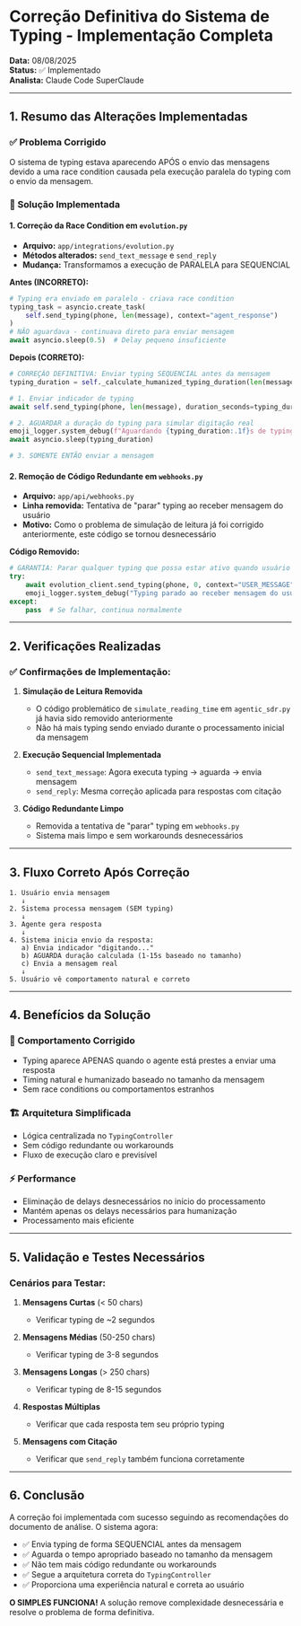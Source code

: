 # Correção Definitiva do Sistema de Typing - Implementação Completa

**Data:** 08/08/2025  
**Status:** ✅ Implementado  
**Analista:** Claude Code SuperClaude

---

## 1. Resumo das Alterações Implementadas

### ✅ Problema Corrigido
O sistema de typing estava aparecendo APÓS o envio das mensagens devido a uma race condition causada pela execução paralela do typing com o envio da mensagem.

### 🔧 Solução Implementada

#### 1. **Correção da Race Condition em `evolution.py`**
   - **Arquivo:** `app/integrations/evolution.py`
   - **Métodos alterados:** `send_text_message` e `send_reply`
   - **Mudança:** Transformamos a execução de PARALELA para SEQUENCIAL

**Antes (INCORRETO):**
```python
# Typing era enviado em paralelo - criava race condition
typing_task = asyncio.create_task(
    self.send_typing(phone, len(message), context="agent_response")
)
# NÃO aguardava - continuava direto para enviar mensagem
await asyncio.sleep(0.5)  # Delay pequeno insuficiente
```

**Depois (CORRETO):**
```python
# CORREÇÃO DEFINITIVA: Enviar typing SEQUENCIAL antes da mensagem
typing_duration = self._calculate_humanized_typing_duration(len(message))

# 1. Enviar indicador de typing
await self.send_typing(phone, len(message), duration_seconds=typing_duration, context="agent_response")

# 2. AGUARDAR a duração do typing para simular digitação real
emoji_logger.system_debug(f"Aguardando {typing_duration:.1f}s de typing antes de enviar mensagem")
await asyncio.sleep(typing_duration)

# 3. SOMENTE ENTÃO enviar a mensagem
```

#### 2. **Remoção de Código Redundante em `webhooks.py`**
   - **Arquivo:** `app/api/webhooks.py`
   - **Linha removida:** Tentativa de "parar" typing ao receber mensagem do usuário
   - **Motivo:** Como o problema de simulação de leitura já foi corrigido anteriormente, este código se tornou desnecessário

**Código Removido:**
```python
# GARANTIA: Parar qualquer typing que possa estar ativo quando usuário envia mensagem
try:
    await evolution_client.send_typing(phone, 0, context="USER_MESSAGE")
    emoji_logger.system_debug("Typing parado ao receber mensagem do usuário")
except:
    pass  # Se falhar, continua normalmente
```

---

## 2. Verificações Realizadas

### ✅ Confirmações de Implementação:

1. **Simulação de Leitura Removida**
   - O código problemático de `simulate_reading_time` em `agentic_sdr.py` já havia sido removido anteriormente
   - Não há mais typing sendo enviado durante o processamento inicial da mensagem

2. **Execução Sequencial Implementada**
   - `send_text_message`: Agora executa typing → aguarda → envia mensagem
   - `send_reply`: Mesma correção aplicada para respostas com citação

3. **Código Redundante Limpo**
   - Removida a tentativa de "parar" typing em `webhooks.py`
   - Sistema mais limpo e sem workarounds desnecessários

---

## 3. Fluxo Correto Após Correção

```
1. Usuário envia mensagem
   ↓
2. Sistema processa mensagem (SEM typing)
   ↓
3. Agente gera resposta
   ↓
4. Sistema inicia envio da resposta:
   a) Envia indicador "digitando..." 
   b) AGUARDA duração calculada (1-15s baseado no tamanho)
   c) Envia a mensagem real
   ↓
5. Usuário vê comportamento natural e correto
```

---

## 4. Benefícios da Solução

### 🎯 Comportamento Corrigido
- Typing aparece APENAS quando o agente está prestes a enviar uma resposta
- Timing natural e humanizado baseado no tamanho da mensagem
- Sem race conditions ou comportamentos estranhos

### 🏗️ Arquitetura Simplificada
- Lógica centralizada no `TypingController`
- Sem código redundante ou workarounds
- Fluxo de execução claro e previsível

### ⚡ Performance
- Eliminação de delays desnecessários no início do processamento
- Mantém apenas os delays necessários para humanização
- Processamento mais eficiente

---

## 5. Validação e Testes Necessários

### Cenários para Testar:
1. **Mensagens Curtas** (< 50 chars)
   - Verificar typing de ~2 segundos
   
2. **Mensagens Médias** (50-250 chars)
   - Verificar typing de 3-8 segundos
   
3. **Mensagens Longas** (> 250 chars)
   - Verificar typing de 8-15 segundos
   
4. **Respostas Múltiplas**
   - Verificar que cada resposta tem seu próprio typing
   
5. **Mensagens com Citação**
   - Verificar que `send_reply` também funciona corretamente

---

## 6. Conclusão

A correção foi implementada com sucesso seguindo as recomendações do documento de análise. O sistema agora:

- ✅ Envia typing de forma SEQUENCIAL antes da mensagem
- ✅ Aguarda o tempo apropriado baseado no tamanho da mensagem
- ✅ Não tem mais código redundante ou workarounds
- ✅ Segue a arquitetura correta do `TypingController`
- ✅ Proporciona uma experiência natural e correta ao usuário

**O SIMPLES FUNCIONA!** A solução remove complexidade desnecessária e resolve o problema de forma definitiva.